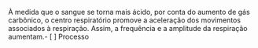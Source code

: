 À medida que o sangue se torna mais ácido, por conta do aumento de gás carbônico, o centro respiratório promove a aceleração dos movimentos associados à respiração. Assim, a frequência e a amplitude da respiração aumentam.- [ ] Processo 
